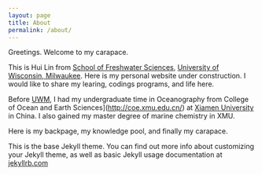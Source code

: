```yaml
---
layout: page
title: About
permalink: /about/
---
```

Greetings. Welcome to my carapace.

This is Hui Lin from [School of Freshwater Sciences](http://uwm.edu/freshwater/), [University of Wisconsin, Milwaukee](http://uwm.edu/). Here is my personal website under construction. I would like to share my learing, codings programs, and life here.

Before [UWM](http://uwm.edu/), I had my undergraduate time in Oceanography from College of Ocean and Earth Sciences](http://coe.xmu.edu.cn/) at [Xiamen University](https://www.xmu.edu.cn/) in China. I also gained my master degree of marine chemistry in XMU. 

Here is my backpage, my knowledge pool, and finally my carapace.

This is the base Jekyll theme. You can find out more info about customizing your Jekyll theme, as well as basic Jekyll usage documentation at [jekyllrb.com](https://jekyllrb.com/)
